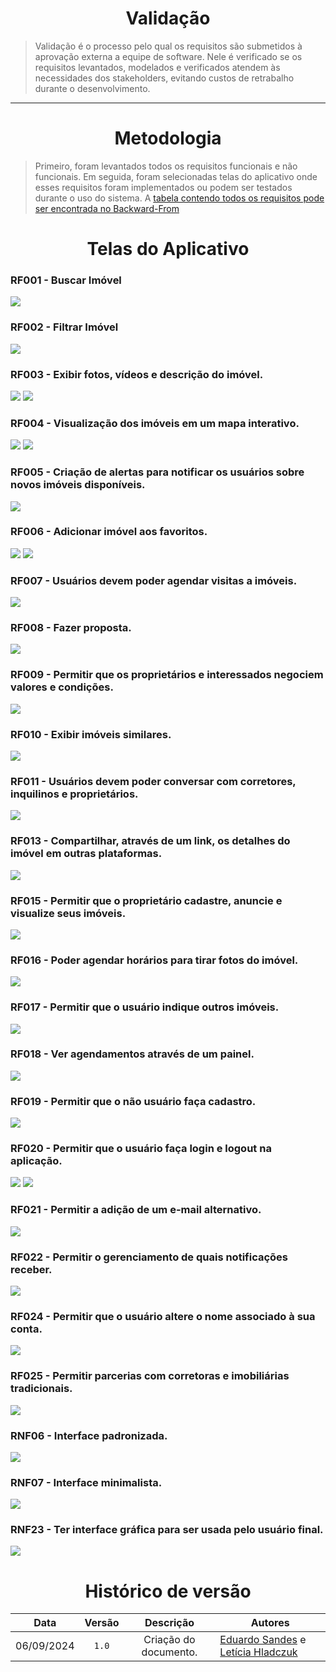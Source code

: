 <center>

# Validação

</center>

> Validação é o processo pelo qual os requisitos são submetidos à aprovação externa a equipe de software. Nele é verificado se os requisitos levantados, modelados e verificados atendem às necessidades dos stakeholders, evitando custos de retrabalho durante o desenvolvimento.

---
<center>

# Metodologia

</center>

> Primeiro, foram  levantados todos os requisitos funcionais e não funcionais. Em seguida, foram selecionadas telas do aplicativo onde esses requisitos foram implementados ou podem ser testados durante o uso do sistema.
> A [tabela contendo todos os requisitos pode ser encontrada no Backward-From](./backward.md#requisitos-funcionais)

<center>

# Telas do Aplicativo

</center>

### RF001 - Buscar Imóvel
<img src="https://github.com/Hunter104/requisitos-quintoandar-2024.1/raw/main/docs/assets/RF001.png"/>

### RF002 - Filtrar Imóvel
<img src="https://github.com/Hunter104/requisitos-quintoandar-2024.1/raw/main/docs/assets/RF002.png"/>


### RF003 - Exibir fotos, vídeos e descrição do imóvel.
<img src="https://github.com/Hunter104/requisitos-quintoandar-2024.1/raw/main/docs/assets/RF003-1.png"/>
<img src="https://github.com/Hunter104/requisitos-quintoandar-2024.1/raw/main/docs/assets/RF003-2.png"/>

### RF004 - Visualização dos imóveis em um mapa interativo.
<img src="https://github.com/Hunter104/requisitos-quintoandar-2024.1/raw/main/docs/assets/RF004-1.png"/>
<img src="https://github.com/Hunter104/requisitos-quintoandar-2024.1/raw/main/docs/assets/RF004-2.png"/>


### RF005 - Criação de alertas para notificar os usuários sobre novos imóveis disponíveis.
<img src="https://github.com/Hunter104/requisitos-quintoandar-2024.1/raw/main/docs/assets/RF005.png"/>

### RF006 - Adicionar imóvel aos favoritos.
<img src="https://github.com/Hunter104/requisitos-quintoandar-2024.1/raw/main/docs/assets/RF006-2.png"/>
<img src="https://github.com/Hunter104/requisitos-quintoandar-2024.1/raw/main/docs/assets/RF006-1.png"/>

### RF007 - Usuários devem poder agendar visitas a imóveis. 
<img src="https://github.com/Hunter104/requisitos-quintoandar-2024.1/raw/main/docs/assets/RF007.jpg"/>

### RF008 - Fazer proposta.
<img src="https://github.com/Hunter104/requisitos-quintoandar-2024.1/raw/main/docs/assets/RF008.png"/>

### RF009 - Permitir que os proprietários e interessados negociem valores e condições.
<img src="https://github.com/Hunter104/requisitos-quintoandar-2024.1/raw/main/docs/assets/RF009.png"/>

### RF010 - Exibir imóveis similares.
<img src="https://github.com/Hunter104/requisitos-quintoandar-2024.1/raw/main/docs/assets/RF010.png"/>

### RF011 - Usuários devem poder conversar com corretores, inquilinos e proprietários.
<img src="https://github.com/Hunter104/requisitos-quintoandar-2024.1/raw/main/docs/assets/RF011.png"/>

### RF013 - Compartilhar, através de um link, os detalhes do imóvel em outras plataformas.
<img src="https://github.com/Hunter104/requisitos-quintoandar-2024.1/raw/main/docs/assets/RF013.png"/>

### RF015 - Permitir que o proprietário cadastre, anuncie e visualize seus imóveis.
<img src="https://github.com/Hunter104/requisitos-quintoandar-2024.1/raw/main/docs/assets/RF015.png"/>

### RF016 - Poder agendar horários para tirar fotos do imóvel.
<img src="https://github.com/Hunter104/requisitos-quintoandar-2024.1/raw/main/docs/assets/RF016.png"/>

### RF017 - Permitir que o usuário indique outros imóveis.
<img src="https://github.com/Hunter104/requisitos-quintoandar-2024.1/raw/main/docs/assets/RF017.png"/>

### RF018 - Ver agendamentos através de um painel.
<img src="https://github.com/Hunter104/requisitos-quintoandar-2024.1/raw/main/docs/assets/RF018.png"/>

### RF019 - Permitir que o não usuário faça cadastro.
<img src="https://github.com/Hunter104/requisitos-quintoandar-2024.1/raw/main/docs/assets/RF019.png"/>

### RF020 - Permitir que o usuário faça login e logout na aplicação.
<img src="https://github.com/Hunter104/requisitos-quintoandar-2024.1/raw/main/docs/assets/RF020-1.png"/>
<img src="https://github.com/Hunter104/requisitos-quintoandar-2024.1/raw/main/docs/assets/RF020-2.png"/>

### RF021 - Permitir a adição de um e-mail alternativo.
<img src="https://github.com/Hunter104/requisitos-quintoandar-2024.1/raw/main/docs/assets/RF021.png"/>

### RF022 - Permitir o gerenciamento de quais notificações receber.
<img src="https://github.com/Hunter104/requisitos-quintoandar-2024.1/raw/main/docs/assets/RF022.png"/>

### RF024 - Permitir que o usuário altere o nome associado à sua conta.
<img src="https://github.com/Hunter104/requisitos-quintoandar-2024.1/raw/main/docs/assets/RF024.png"/>

### RF025 - Permitir parcerias com corretoras e imobiliárias tradicionais.
<img src="https://github.com/Hunter104/requisitos-quintoandar-2024.1/raw/main/docs/assets/RF025.png"/>

### RNF06 - Interface padronizada.
<img src="https://github.com/Hunter104/requisitos-quintoandar-2024.1/raw/main/docs/assets/RNF007.png"/>

### RNF07 - Interface minimalista.
<img src="https://github.com/Hunter104/requisitos-quintoandar-2024.1/raw/main/docs/assets/RNF006.png"/>

### RNF23 - Ter interface gráfica para ser usada pelo usuário final.
<img src="https://github.com/Hunter104/requisitos-quintoandar-2024.1/raw/main/docs/assets/RNF007.png"/>


<center>

# Histórico de versão

</center>

<div style="margin: 0 auto; width: fit-content;">

|    Data    | Versão |       Descrição       | Autores                                          |
|:----------:|:------:|:---------------------:|--------------------------------------------------|
| 06/09/2024 | `1.0`  | Criação do documento. | [Eduardo Sandes](https://github.com/DiceRunner714) e [Letícia Hladczuk](https://github.com/HladczukLe)|

</div>